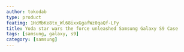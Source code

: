 ```yaml
---
author: tokodab
type: product
featimg: 1HcMbKe8tx_Wl68ixxGgafWz0qaQf-LFy
title: Yoda star wars the force unleashed Samsung Galaxy S9 Case
tags: [samsung, galaxy, s9]
category: [samsung]
---
```

